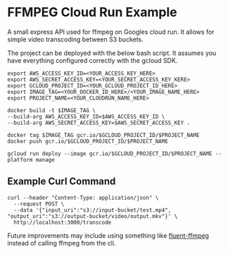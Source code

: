 # FFMPEG Cloud Run Example
A small express API used for ffmpeg on Googles cloud run. It allows for simple video transcoding between S3 buckets.

The project can be deployed with the below bash script. It assumes you have everything configured correctly with the gcloud SDK.

```
export AWS_ACCESS_KEY_ID=<YOUR_ACCESS_KEY_HERE>
export AWS_SECRET_ACCESS_KEY=<YOUR_SECRET_ACCESS_KEY_KERE>
export GCLOUD_PROJECT_ID=<YOUR_GCLOUD_PROJECT_ID_HERE>
export IMAGE_TAG=<YOUR_DOCKER_ID_HERE>/<YOUR_IMAGE_NAME_HERE>
export PROJECT_NAME=<YOUR_CLOUDRUN_NAME_HERE>

docker build -t $IMAGE_TAG \
--build-arg AWS_ACCESS_KEY_ID=$AWS_ACCESS_KEY_ID \
--build-arg AWS_SECRET_ACCESS_KEY=$AWS_SECRET_ACCESS_KEY .

docker tag $IMAGE_TAG gcr.io/$GCLOUD_PROJECT_ID/$PROJECT_NAME
docker push gcr.io/$GCLOUD_PROJECT_ID/$PROJECT_NAME

gcloud run deploy --image gcr.io/$GCLOUD_PROJECT_ID/$PROJECT_NAME --platform manage
```

## Example Curl Command

```
curl --header "Content-Type: application/json" \
  --request POST \
  --data '{"input_uri":"s3://input-bucket/test.mp4", "output_uri":"s3://output-bucket/video/output.mkv"}' \
  http://localhost:3000/transcode
```

Future improvements may include using something like [fluent-ffmpeg](https://github.com/fluent-ffmpeg/node-fluent-ffmpeg) instead of calling ffmpeg from the cli.

